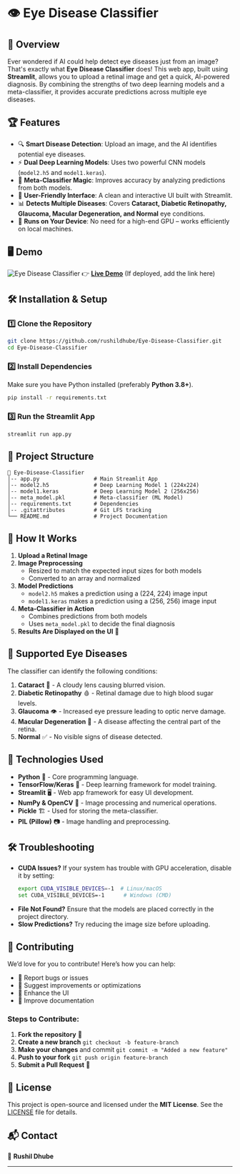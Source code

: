 # 👁️ Eye Disease Classifier

## 🚀 Overview
Ever wondered if AI could help detect eye diseases just from an image? That's exactly what **Eye Disease Classifier** does! This web app, built using **Streamlit**, allows you to upload a retinal image and get a quick, AI-powered diagnosis. By combining the strengths of two deep learning models and a meta-classifier, it provides accurate predictions across multiple eye diseases.

## 🏆 Features
- 🔍 **Smart Disease Detection**: Upload an image, and the AI identifies potential eye diseases.
- ⚡ **Dual Deep Learning Models**: Uses two powerful CNN models (`model2.h5` and `model1.keras`).
- 🤖 **Meta-Classifier Magic**: Improves accuracy by analyzing predictions from both models.
- 🎨 **User-Friendly Interface**: A clean and interactive UI built with Streamlit.
- 📊 **Detects Multiple Diseases**: Covers **Cataract, Diabetic Retinopathy, Glaucoma, Macular Degeneration, and Normal** eye conditions.
- 📂 **Runs on Your Device**: No need for a high-end GPU – works efficiently on local machines.

## 🖥️ Demo
![Eye Disease Classifier]([https://via.placeholder.com/800x400?text=Demo+Image](https://eye-disease-classifier.streamlit.app/))  
👉 **[Live Demo](#)** (If deployed, add the link here)

## 🛠️ Installation & Setup
### 1️⃣ Clone the Repository
```sh
git clone https://github.com/rushildhube/Eye-Disease-Classifier.git
cd Eye-Disease-Classifier
```

### 2️⃣ Install Dependencies
Make sure you have Python installed (preferably **Python 3.8+**).
```sh
pip install -r requirements.txt
```

### 3️⃣ Run the Streamlit App
```sh
streamlit run app.py
```

## 📂 Project Structure
```
📁 Eye-Disease-Classifier
│-- app.py                 # Main Streamlit App
│-- model2.h5              # Deep Learning Model 1 (224x224)
│-- model1.keras           # Deep Learning Model 2 (256x256)
│-- meta_model.pkl         # Meta-classifier (ML Model)
│-- requirements.txt       # Dependencies
│-- .gitattributes         # Git LFS tracking
└── README.md              # Project Documentation
```

## 📖 How It Works
1. **Upload a Retinal Image**
2. **Image Preprocessing**
   - Resized to match the expected input sizes for both models
   - Converted to an array and normalized
3. **Model Predictions**
   - `model2.h5` makes a prediction using a (224, 224) image input
   - `model1.keras` makes a prediction using a (256, 256) image input
4. **Meta-Classifier in Action**
   - Combines predictions from both models
   - Uses `meta_model.pkl` to decide the final diagnosis
5. **Results Are Displayed on the UI** 🎯

## 🏥 Supported Eye Diseases
The classifier can identify the following conditions:

1. **Cataract** 🏥 - A cloudy lens causing blurred vision.
2. **Diabetic Retinopathy** 🩸 - Retinal damage due to high blood sugar levels.
3. **Glaucoma** 👁️ - Increased eye pressure leading to optic nerve damage.
4. **Macular Degeneration** 🔬 - A disease affecting the central part of the retina.
5. **Normal** ✅ - No visible signs of disease detected.

## 📌 Technologies Used
- **Python** 🐍 - Core programming language.
- **TensorFlow/Keras** 🤖 - Deep learning framework for model training.
- **Streamlit** 🖥️ - Web app framework for easy UI development.
- **NumPy & OpenCV** 🔢 - Image processing and numerical operations.
- **Pickle** 🏗️ - Used for storing the meta-classifier.
- **PIL (Pillow)** 📷 - Image handling and preprocessing.

## 🛠️ Troubleshooting
- **CUDA Issues?** If your system has trouble with GPU acceleration, disable it by setting:
  ```sh
  export CUDA_VISIBLE_DEVICES=-1  # Linux/macOS
  set CUDA_VISIBLE_DEVICES=-1      # Windows (CMD)
  ```
- **File Not Found?** Ensure that the models are placed correctly in the project directory.
- **Slow Predictions?** Try reducing the image size before uploading.

## 🤝 Contributing
We’d love for you to contribute! Here’s how you can help:
- 📌 Report bugs or issues
- 🚀 Suggest improvements or optimizations
- 🎨 Enhance the UI
- 📜 Improve documentation

### Steps to Contribute:
1. **Fork the repository** 🍴
2. **Create a new branch** `git checkout -b feature-branch`
3. **Make your changes** and commit `git commit -m "Added a new feature"`
4. **Push to your fork** `git push origin feature-branch`
5. **Submit a Pull Request** 🚀

## 📜 License
This project is open-source and licensed under the **MIT License**. See the [LICENSE](LICENSE) file for details.

## 📬 Contact
👤 **Rushil Dhube**  

---

